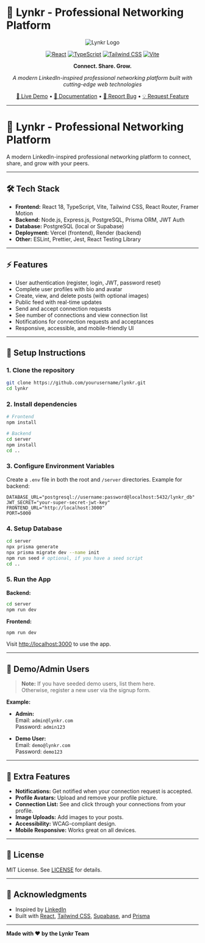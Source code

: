 # 🚀 Lynkr - Professional Networking Platform

<div align="center">

![Lynkr Logo](https://img.shields.io/badge/Lynkr-Professional%20Networking-blue?style=for-the-badge&logo=linkedin&logoColor=white)

[![React](https://img.shields.io/badge/React-18.0+-61DAFB?style=flat-square&logo=react&logoColor=black)](https://reactjs.org/)
[![TypeScript](https://img.shields.io/badge/TypeScript-4.9+-3178C6?style=flat-square&logo=typescript&logoColor=white)](https://www.typescriptlang.org/)
[![Tailwind CSS](https://img.shields.io/badge/Tailwind%20CSS-3.0+-38B2AC?style=flat-square&logo=tailwind-css&logoColor=white)](https://tailwindcss.com/)
[![Vite](https://img.shields.io/badge/Vite-4.0+-646CFF?style=flat-square&logo=vite&logoColor=white)](https://vitejs.dev/)

**Connect. Share. Grow.**

*A modern LinkedIn-inspired professional networking platform built with cutting-edge web technologies*

[🌟 Live Demo](#) • [📖 Documentation](#documentation) • [🐛 Report Bug](https://github.com/yourusername/lynkr/issues) • [💡 Request Feature](https://github.com/yourusername/lynkr/issues)

</div>

---
# 🚀 Lynkr - Professional Networking Platform

A modern LinkedIn-inspired professional networking platform to connect, share, and grow with your peers.

---

## 🛠️ Tech Stack

- **Frontend:** React 18, TypeScript, Vite, Tailwind CSS, React Router, Framer Motion
- **Backend:** Node.js, Express.js, PostgreSQL, Prisma ORM, JWT Auth
- **Database:** PostgreSQL (local or Supabase)
- **Deployment:** Vercel (frontend), Render (backend)
- **Other:** ESLint, Prettier, Jest, React Testing Library

---

## ⚡ Features

- User authentication (register, login, JWT, password reset)
- Complete user profiles with bio and avatar
- Create, view, and delete posts (with optional images)
- Public feed with real-time updates
- Send and accept connection requests
- See number of connections and view connection list
- Notifications for connection requests and acceptances
- Responsive, accessible, and mobile-friendly UI

---

## 🚀 Setup Instructions

### 1. **Clone the repository**
```bash
git clone https://github.com/yourusername/lynkr.git
cd lynkr
```

### 2. **Install dependencies**
```bash
# Frontend
npm install

# Backend
cd server
npm install
cd ..
```

### 3. **Configure Environment Variables**

Create a `.env` file in both the root and `/server` directories. Example for backend:

```env
DATABASE_URL="postgresql://username:password@localhost:5432/lynkr_db"
JWT_SECRET="your-super-secret-jwt-key"
FRONTEND_URL="http://localhost:3000"
PORT=5000
```

### 4. **Setup Database**

```bash
cd server
npx prisma generate
npx prisma migrate dev --name init
npm run seed # optional, if you have a seed script
cd ..
```

### 5. **Run the App**

**Backend:**
```bash
cd server
npm run dev
```

**Frontend:**
```bash
npm run dev
```

Visit [http://localhost:3000](http://localhost:3000) to use the app.

---


## 👤 Demo/Admin Users

> **Note:** If you have seeded demo users, list them here.  
> Otherwise, register a new user via the signup form.

**Example:**
- **Admin:**  
  Email: `admin@lynkr.com`  
  Password: `admin123`

- **Demo User:**  
  Email: `demo@lynkr.com`  
  Password: `demo123`

---

## 🌟 Extra Features

- **Notifications:** Get notified when your connection request is accepted.
- **Profile Avatars:** Upload and remove your profile picture.
- **Connection List:** See and click through your connections from your profile.
- **Image Uploads:** Add images to your posts.
- **Accessibility:** WCAG-compliant design.
- **Mobile Responsive:** Works great on all devices.

---

## 📝 License

MIT License. See [LICENSE](LICENSE) for details.

---

## 🙏 Acknowledgments

- Inspired by [LinkedIn](https://linkedin.com)
- Built with [React](https://reactjs.org/), [Tailwind CSS](https://tailwindcss.com/), [Supabase](https://supabase.com/), and [Prisma](https://prisma.io/)

---

**Made with ❤️ by the Lynkr Team**

